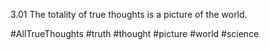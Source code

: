 3.01 The totality of true thoughts is a picture of the world.

#AllTrueThoughts #truth #thought #picture #world #science